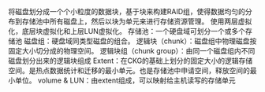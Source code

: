 将磁盘划分成一个个小粒度的数据块，基于块来构建RAID组，使得数据均匀的分布到存储池中所有磁盘上，然后以块为单元来进行存储资源管理。
使用两层虚拟化，底层块虚拟化和上层LUN虚拟化。
存储池：一个硬盘域可划分一个或多个存储池
磁盘组：硬盘域同类型磁盘的组合。
逻辑块（chunk）：磁盘组中物理磁盘按固定大小切分成的物理空间。
逻辑块组（chunk group）：由同一个磁盘组内不同磁盘划分出来的逻辑块组成
Extent：在CKG的基础上划分的固定大小的逻辑存储空间。是热点数据统计和迁移的最小单元。也是存储池中申请空间，释放空间的最小单位。
volume & LUN：由extent组成，可以映射给主机读写的存储单元